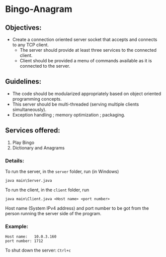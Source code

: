 # Bingo-Anagram

## Objectives:
* Create a connection oriented server socket that accepts and connects to any TCP client.
	* The server should provide at least three services to the connected client.
	* Client should be provided a menu of commands available as it is connected to the server.

## Guidelines:
* The code should be modularized appropriately based on object oriented programming concepts.
* This server should be multi-threaded (serving multiple clients simultaneously).
* Exception handling ; memory optimization ; packaging.

## Services offered: 
1. Play Bingo
2. Dictionary and Anagrams
                   
### Details:
To run the server, in the `server` folder, run (in Windows)
```
java main\Server.java                 
```						
					
To run the client, in the `client` folder, run
```
java main\Client.java <Host name> <port number>
```			 
Host name (System IPv4 address) and port number to be got from the person running the server side of the program.
	
### Example:
```
Host name:   10.0.3.160	
port number: 1712
```
				  
To shut down the server: `Ctrl+c`
